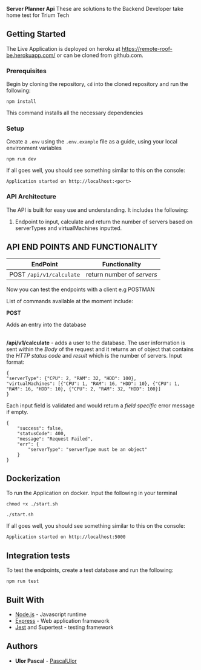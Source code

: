 **Server Planner Api**
These are solutions to the Backend Developer take home test for Trium Tech
## Getting Started
The Live Application is deployed on heroku at https://remote-roof-be.herokuapp.com/ or can be cloned from github.com.

### Prerequisites

Begin by cloning the repository, `cd` into the cloned repository and run the following:

```
npm install
```
This command installs all the necessary dependencies


### Setup
Create a `.env` using the `.env.example` file as a guide, using your local environment variables

```
npm run dev
```

If all goes well, you should see something similar to this on the console:
```
Application started on http://localhost:<port>
```

### API Architecture
The API is built for easy use and understanding. It includes the following:

1.	Endpoint to input, calculate and return the number of servers based on serverTypes and virtualMachines inputted.


## API END POINTS AND FUNCTIONALITY

| EndPoint | Functionality |
| --- | --- |
| POST `/api/v1/calculate` | return number of *servers* |

Now you can test the endpoints with a client e.g POSTMAN

List of commands available at the moment include:

**POST**

Adds an entry into the database

\
**/api/v1/calculate** - adds a user to the database. The user information is sent within the *Body* of the request and it returns an of object that contains the *HTTP status code* and *result* which is the number of servers. Input format:
```
{
"serverType": {"CPU": 2, "RAM": 32, "HDD": 100},
"virtualMachines": [{"CPU": 1, "RAM": 16, "HDD": 10}, {"CPU": 1, "RAM": 16, "HDD": 10}, {"CPU": 2, "RAM": 32, "HDD": 100}]
}
```
Each input field is validated and would return a *field specific* error message if empty.
```
{
    "success": false,
    "statusCode": 400,
    "message": "Request Failed",
    "err": {
        "serverType": "serverType must be an object"
    }
}
```

## Dockerization
To run the Application on docker. Input the following in your terminal
```
chmod +x ./start.sh
```
```
./start.sh
```

If all goes well, you should see something similar to this on the console:
```
Application started on http://localhost:5000
```

## Integration tests

To test the endpoints, create a test database and run the following:
```
npm run test
```

## Built With

* [Node.js](https://nodejs.org/) - Javascript runtime
* [Express](https://expressjs.com/) - Web application framework
* [Jest](https://jestjs.io/) and Supertest - testing framework

## Authors

* **Ulor Pascal** - [PascalUlor](https://github.com/PascalUlor)
